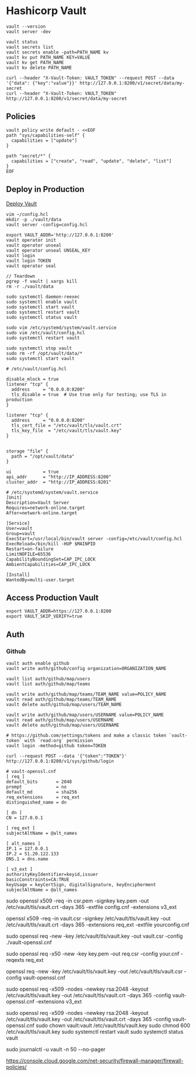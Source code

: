 # Hashicorp Vault

```
vault --version
vault server -dev

vault status
vault secrets list
vault secrets enable -path=PATH_NAME kv
vault kv put PATH_NAME KEY=VALUE
vault kv get PATH_NAME
vault kv delete PATH_NAME

curl --header "X-Vault-Token: VAULT_TOKEN" --request POST --data '{"data": {"key":"value"}}' http://127.0.0.1:8200/v1/secret/data/my-secret
curl --header "X-Vault-Token: VAULT_TOKEN" http://127.0.0.1:8200/v1/secret/data/my-secret
```

## Policies

```
vault policy write default - <<EOF
path "sys/capabilities-self" {
  capabilities = ["update"]
}

path "secret/*" {
  capabilities = ["create", "read", "update", "delete", "list"]
}
EOF
```

## Deploy in Production

[Deploy Vault](https://developer.hashicorp.com/vault/tutorials/getting-started/getting-started-deploy)

```
vim ~/config.hcl
mkdir -p ./vault/data
vault server -config=config.hcl

export VAULT_ADDR='http://127.0.0.1:8200'
vault operator init
vault operator unseal
vault operator unseal UNSEAL_KEY
vault login
vault login TOKEN
vault operator seal

// Teardown
pgrep -f vault | xargs kill
rm -r ./vault/data
```

```
sudo systemctl daemon-reexec
sudo systemctl enable vault
sudo systemctl start vault
sudo systemctl restart vault
sudo systemctl status vault
```

```
sudo vim /etc/systemd/system/vault.service
sudo vim /etc/vault/config.hcl
sudo systemctl restart vault

sudo systemctl stop vault
sudo rm -rf /opt/vault/data/*
sudo systemctl start vault
```

```
# /etc/vault/config.hcl

disable_mlock = true
listener "tcp" {
  address     = "0.0.0.0:8200"
  tls_disable = true  # Use true only for testing; use TLS in production
}

listener "tcp" {
  address     = "0.0.0.0:8200"
  tls_cert_file = "/etc/vault/tls/vault.crt"
  tls_key_file  = "/etc/vault/tls/vault.key"
}


storage "file" {
  path = "/opt/vault/data"
}

ui            = true
api_addr      = "http://IP_ADDRESS:8200"
cluster_addr  = "http://IP_ADDRESS:8201"
```

```
# /etc/systemd/system/vault.service
[Unit]
Description=Vault Server
Requires=network-online.target
After=network-online.target

[Service]
User=vault
Group=vault
ExecStart=/usr/local/bin/vault server -config=/etc/vault/config.hcl
ExecReload=/bin/kill -HUP $MAINPID
Restart=on-failure
LimitNOFILE=65536
CapabilityBoundingSet=CAP_IPC_LOCK
AmbientCapabilities=CAP_IPC_LOCK

[Install]
WantedBy=multi-user.target
```

## Access Production Vault

```
export VAULT_ADDR=https://127.0.0.1:8200
export VAULT_SKIP_VERIFY=true
```

## Auth

### Github

```
vault auth enable github
vault write auth/github/config organization=ORGANIZATION_NAME

vault list auth/github/map/users
vault list auth/github/map/teams

vault write auth/github/map/teams/TEAM_NAME value=POLICY_NAME
vault read auth/github/map/teams/TEAM_NAME
vault delete auth/github/map/users/TEAM_NAME

vault write auth/github/map/users/USERNAME value=POLICY_NAME
vault read auth/github/map/users/USERNAME
vault delete auth/github/map/users/USERNAME

# https://github.com/settings/tokens and make a classic token `vault-token` with `read:org` permission
vault login -method=github token=TOKEN

curl --request POST --data '{"token":"TOKEN"}' http://127.0.0.1:8200/v1/sys/github/login
```

```
# vault-openssl.cnf
[ req ]
default_bits       = 2048
prompt             = no
default_md         = sha256
req_extensions     = req_ext
distinguished_name = dn

[ dn ]
CN = 127.0.0.1

[ req_ext ]
subjectAltName = @alt_names

[ alt_names ]
IP.1 = 127.0.0.1
IP.2 = 51.20.122.133
DNS.1 = dns.name

[ v3_ext ]
authorityKeyIdentifier=keyid,issuer
basicConstraints=CA:TRUE
keyUsage = keyCertSign, digitalSignature, keyEncipherment
subjectAltName = @alt_names
```

sudo openssl x509 -req -in csr.pem -signkey key.pem -out /etc/vault/tls/vault.crt -days 365 -extfile config.cnf -extensions v3_ext

openssl x509 -req -in vault.csr -signkey /etc/vault/tls/vault.key -out /etc/vault/tls/vault.crt -days 365 -extensions req_ext -extfile yourconfig.cnf

sudo openssl req -new -key /etc/vault/tls/vault.key -out vault.csr -config ./vault-openssl.cnf

sudo openssl req -x50 -new -key key.pem -out req.csr -config your.cnf -reqexts req_ext

openssl req -new -key /etc/vault/tls/vault.key -out /etc/vault/tls/vault.csr -config vault-openssl.cnf

sudo openssl req -x509 -nodes -newkey rsa:2048 -keyout /etc/vault/tls/vault.key -out /etc/vault/tls/vault.crt -days 365 -config vault-openssl.cnf -extensions v3_ext

sudo openssl req -x509 -nodes -newkey rsa:2048 -keyout /etc/vault/tls/vault.key -out /etc/vault/tls/vault.crt -days 365 -config vault-openssl.cnf
sudo chown vault:vault /etc/vault/tls/vault.key
sudo chmod 600 /etc/vault/tls/vault.key
sudo systemctl restart vault
sudo systemctl status vault

sudo journalctl -u vault -n 50 --no-pager

https://console.cloud.google.com/net-security/firewall-manager/firewall-policies/
